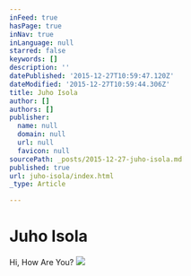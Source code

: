 ```yaml
---
inFeed: true
hasPage: true
inNav: true
inLanguage: null
starred: false
keywords: []
description: ''
datePublished: '2015-12-27T10:59:47.120Z'
dateModified: '2015-12-27T10:59:44.306Z'
title: Juho Isola
author: []
authors: []
publisher:
  name: null
  domain: null
  url: null
  favicon: null
sourcePath: _posts/2015-12-27-juho-isola.md
published: true
url: juho-isola/index.html
_type: Article

---
```

# Juho Isola

Hi, How Are You?
![](https://the-grid-user-content.s3-us-west-2.amazonaws.com/e439132a-ddd0-44f7-82a0-dccb80a4b047.jpg)